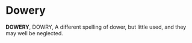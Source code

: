 # Dowery

**DOWERY**, DOWRY, A different spelling of dower, but little used, and they may well be neglected.